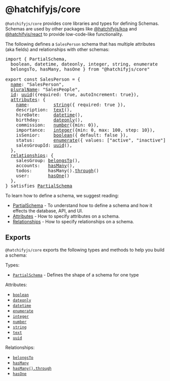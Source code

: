 # @hatchifyjs/core

`@hatchifyjs/core` provides core libraries and types for defining Schemas. Schemas are used by other packages like [@hatchifyjs/koa](../koa/README.md) and [@hatchifyjs/react](../react/README.md) to provide low-code-like functionality.

The following defines a `SalesPerson` schema that has multiple attributes (aka fields) and relationships with other schemas:

<pre>
import { PartialSchema, 
  boolean, datetime, dateonly, integer, string, enumerate
  belongsTo, hasMany, hasOne } from "@hatchifyjs/core"
  
export const SalesPerson = {
  <a href="./PartialSchema.md#schemaname">name</a>: "SalesPerson",
  <a href="./PartialSchema.md#schemapluralname">pluralName</a>: "SalesPeople",
  <a href="./PartialSchema.md#id">id</a>: <a href="./attribute-types/uuid.md">uuid</a>({required: true, autoIncrement: true}),
  <a href="./attribute-types/README.md">attributes</a>: {
    <a href="./PartialSchema.md#general-guidelines">name</a>:         <a href="./attribute-types/string.md">string</a>({ required: true }),
    description:  <a href="./attribute-types/text.md">text</a>(),
    hireDate:     <a href="./attribute-types/datetime.md">datetime</a>(),
    birthday:     <a href="./attribute-types/datetime.md">dateonly</a>(),
    commission:   <a href="./attribute-types/number.md">number</a>({min: 0}),
    importance:   <a href="./attribute-types/integer.md">integer</a>({min: 0, max: 100, step: 10}),
    isSenior:     <a href="./attribute-types/boolean.md">boolean</a>({ default: false }),
    status:       <a href="./attribute-types/enum.md">enumerate</a>({ values: ["active", "inactive"] }),
    salesGroupId: <a href="./attribute-types/uuid.md">uuid</a>(),
  },
  <a href="./relationship-types/README.md">relationships</a>: {
    salesGroup: <a href="./relationship-types/belongs-to.md">belongsTo</a>(),
    accounts:   <a href="./relationship-types/has-many.md">hasMany</a>(),
    todos:      hasMany().<a href="./relationship-types/has-many-through.md">through</a>()
    user:       <a href="./relationship-types/has-one.md">hasOne</a>()
  },
} satisfies <a href="./PartialSchema.md">PartialSchema</a>
</pre>

To learn how to define a schema, we suggest reading:

- [PartialSchema](./PartialSchema.md) - To understand how to define a schema and how it effects the database, API, and UI.
- [Attributes](./attribute-types/README.md) - How to specify attributes on a schema.
- [Relationships](./relationship-types/README.md) - How to specify relationships on a schema.

## Exports

`@hatchifyjs/core` exports the following types and methods to help you build a schema:

Types:

- [`PartialSchema`](./PartialSchema.md) - Defines the shape of a schema for one type

Attributes:

- [`boolean`](./attribute-types/boolean.md)
- [`dateonly`](./attribute-types/dateonly.md)
- [`datetime`](./attribute-types/datetime.md)
- [`enumerate`](./attribute-types/enum.md)
- [`integer`](./attribute-types/integer.md)
- [`number`](./attribute-types/number.md)
- [`string`](./attribute-types/string.md)
- [`text`](./attribute-types/text.md)
- [`uuid`](./attribute-types/uuid.md)

Relationships:

- [`belongsTo`](./relationship-types/belongs-to.md)
- [`hasMany`](./relationship-types/has-many.md)
- [`hasMany().through`](./relationship-types/has-many-through.md)
- [`hasOne`](./relationship-types/has-one.md)
